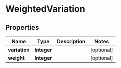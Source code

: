 
# WeightedVariation

## Properties
Name | Type | Description | Notes
------------ | ------------- | ------------- | -------------
**variation** | **Integer** |  |  [optional]
**weight** | **Integer** |  |  [optional]



